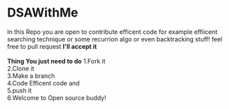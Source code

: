 # DSAWithMe
In this Repo you are open to contribute efficent code for example effiicent searching technique or some recurrion algo or even backtracking stuff!  feel free to pull request <b>I'll accept it</b>
<br>
<br>
<b>Thing You just need to do</b>
1.Fork it
<br>
2.Clone it
<br>
3.Make a branch
<br>
4.Code Efficent code and<br>
5.push it
<br>
6.Welcome to Open source buddy!

